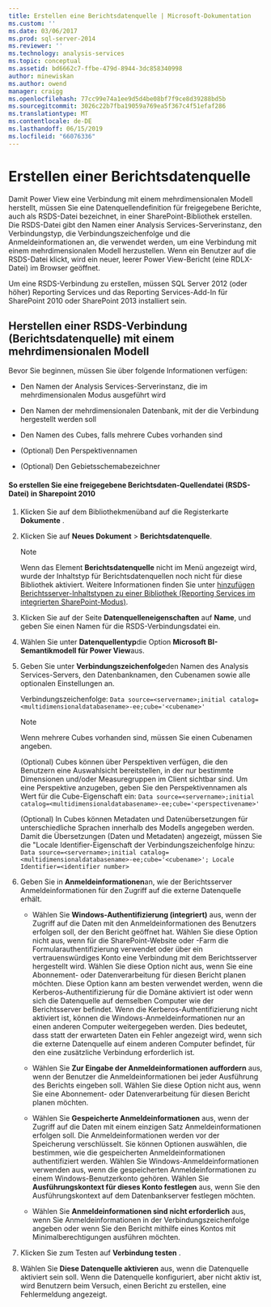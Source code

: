 ```yaml
---
title: Erstellen eine Berichtsdatenquelle | Microsoft-Dokumentation
ms.custom: ''
ms.date: 03/06/2017
ms.prod: sql-server-2014
ms.reviewer: ''
ms.technology: analysis-services
ms.topic: conceptual
ms.assetid: bd6662c7-ffbe-479d-8944-3dc858340998
author: minewiskan
ms.author: owend
manager: craigg
ms.openlocfilehash: 77cc99e74a1ee9d5d4be08bf7f9ce8d39288bd5b
ms.sourcegitcommit: 3026c22b7fba19059a769ea5f367c4f51efaf286
ms.translationtype: MT
ms.contentlocale: de-DE
ms.lasthandoff: 06/15/2019
ms.locfileid: "66076336"
---
```

# <a name="create-a-report-data-source"></a>Erstellen einer Berichtsdatenquelle
  Damit Power View eine Verbindung mit einem mehrdimensionalen Modell herstellt, müssen Sie eine Datenquellendefinition für freigegebene Berichte, auch als RSDS-Datei bezeichnet, in einer SharePoint-Bibliothek erstellen. Die RSDS-Datei gibt den Namen einer Analysis Services-Serverinstanz, den Verbindungstyp, die Verbindungszeichenfolge und die Anmeldeinformationen an, die verwendet werden, um eine Verbindung mit einem mehrdimensionalen Modell herzustellen. Wenn ein Benutzer auf die RSDS-Datei klickt, wird ein neuer, leerer Power View-Bericht (eine RDLX-Datei) im Browser geöffnet.  
  
 Um eine RSDS-Verbindung zu erstellen, müssen SQL Server 2012 (oder höher) Reporting Services und das Reporting Services-Add-In für SharePoint 2010 oder SharePoint 2013 installiert sein.  
  
## <a name="create-a-report-data-source-rsds-connection-to-a-multidimensional-model"></a>Herstellen einer RSDS-Verbindung (Berichtsdatenquelle) mit einem mehrdimensionalen Modell  
 Bevor Sie beginnen, müssen Sie über folgende Informationen verfügen:  
  
-   Den Namen der Analysis Services-Serverinstanz, die im mehrdimensionalen Modus ausgeführt wird  
  
-   Den Namen der mehrdimensionalen Datenbank, mit der die Verbindung hergestellt werden soll  
  
-   Den Namen des Cubes, falls mehrere Cubes vorhanden sind  
  
-   (Optional) Den Perspektivennamen  
  
-   (Optional) Den Gebietsschemabezeichner  
  
#### <a name="to-create-a-shared-report-data-source-rsds-file-sharepoint-2010"></a>So erstellen Sie eine freigegebene Berichtsdaten-Quellendatei (RSDS-Datei) in Sharepoint 2010  
  
1.  Klicken Sie auf dem Bibliothekmenüband auf die Registerkarte **Dokumente** .  
  
2.  Klicken Sie auf **Neues Dokument**  > **Berichtsdatenquelle**.  
  
    > [!NOTE]  
    >  Wenn das Element **Berichtsdatenquelle** nicht im Menü angezeigt wird, wurde der Inhaltstyp für Berichtsdatenquellen noch nicht für diese Bibliothek aktiviert. Weitere Informationen finden Sie unter [hinzufügen Berichtsserver-Inhaltstypen zu einer Bibliothek &#40;Reporting Services im integrierten SharePoint-Modus&#41;](../../reporting-services/add-reporting-services-content-types-to-a-sharepoint-library.md).  
  
3.  Klicken Sie auf der Seite **Datenquelleneigenschaften** auf **Name**, und geben Sie einen Namen für die RSDS-Verbindungsdatei ein.  
  
4.  Wählen Sie unter **Datenquellentyp**die Option **Microsoft BI-Semantikmodell für Power View**aus.  
  
5.  Geben Sie unter **Verbindungszeichenfolge**den Namen des Analysis Services-Servers, den Datenbanknamen, den Cubenamen sowie alle optionalen Einstellungen an.  
  
     Verbindungszeichenfolge: `Data source=<servername>;initial catalog=<multidimensionaldatabasename>-ee;cube='<cubename>'`  
  
    > [!NOTE]  
    >  Wenn mehrere Cubes vorhanden sind, müssen Sie einen Cubenamen angeben.  
  
     (Optional) Cubes können über Perspektiven verfügen, die den Benutzern eine Auswahlsicht bereitstellen, in der nur bestimmte Dimensionen und/oder Measuregruppen im Client sichtbar sind. Um eine Perspektive anzugeben, geben Sie den Perspektivennamen als Wert für die Cube-Eigenschaft ein: `Data source=<servername>;initial catalog=<multidimensionaldatabasename>-ee;cube='<perspectivename>'`  
  
     (Optional) In Cubes können Metadaten und Datenübersetzungen für unterschiedliche Sprachen innerhalb des Modells angegeben werden. Damit die Übersetzungen (Daten und Metadaten) angezeigt, müssen Sie die "Locale Identifier-Eigenschaft der Verbindungszeichenfolge hinzu: `Data source=<servername>;initial catalog=<multidimensionaldatabasename>-ee;cube='<cubename>'; Locale Identifier=<identifier number>`  
  
6.  Geben Sie in **Anmeldeinformationen**an, wie der Berichtsserver Anmeldeinformationen für den Zugriff auf die externe Datenquelle erhält.  
  
    -   Wählen Sie **Windows-Authentifizierung (integriert)** aus, wenn der Zugriff auf die Daten mit den Anmeldeinformationen des Benutzers erfolgen soll, der den Bericht geöffnet hat. Wählen Sie diese Option nicht aus, wenn für die SharePoint-Website oder -Farm die Formularauthentifizierung verwendet oder über ein vertrauenswürdiges Konto eine Verbindung mit dem Berichtsserver hergestellt wird. Wählen Sie diese Option nicht aus, wenn Sie eine Abonnement- oder Datenverarbeitung für diesen Bericht planen möchten. Diese Option kann am besten verwendet werden, wenn die Kerberos-Authentifizierung für die Domäne aktiviert ist oder wenn sich die Datenquelle auf demselben Computer wie der Berichtsserver befindet. Wenn die Kerberos-Authentifizierung nicht aktiviert ist, können die Windows-Anmeldeinformationen nur an einen anderen Computer weitergegeben werden. Dies bedeutet, dass statt der erwarteten Daten ein Fehler angezeigt wird, wenn sich die externe Datenquelle auf einem anderen Computer befindet, für den eine zusätzliche Verbindung erforderlich ist.  
  
    -   Wählen Sie **Zur Eingabe der Anmeldeinformationen auffordern** aus, wenn der Benutzer die Anmeldeinformationen bei jeder Ausführung des Berichts eingeben soll. Wählen Sie diese Option nicht aus, wenn Sie eine Abonnement- oder Datenverarbeitung für diesen Bericht planen möchten.  
  
    -   Wählen Sie **Gespeicherte Anmeldeinformationen** aus, wenn der Zugriff auf die Daten mit einem einzigen Satz Anmeldeinformationen erfolgen soll. Die Anmeldeinformationen werden vor der Speicherung verschlüsselt. Sie können Optionen auswählen, die bestimmen, wie die gespeicherten Anmeldeinformationen authentifiziert werden. Wählen Sie Windows-Anmeldeinformationen verwenden aus, wenn die gespeicherten Anmeldeinformationen zu einem Windows-Benutzerkonto gehören. Wählen Sie **Ausführungskontext für dieses Konto festlegen** aus, wenn Sie den Ausführungskontext auf dem Datenbankserver festlegen möchten.  
  
    -   Wählen Sie **Anmeldeinformationen sind nicht erforderlich** aus, wenn Sie Anmeldeinformationen in der Verbindungszeichenfolge angeben oder wenn Sie den Bericht mithilfe eines Kontos mit Minimalberechtigungen ausführen möchten.  
  
7.  Klicken Sie zum Testen auf **Verbindung testen** .  
  
8.  Wählen Sie **Diese Datenquelle aktivieren** aus, wenn die Datenquelle aktiviert sein soll. Wenn die Datenquelle konfiguriert, aber nicht aktiv ist, wird Benutzern beim Versuch, einen Bericht zu erstellen, eine Fehlermeldung angezeigt.  
  
  
